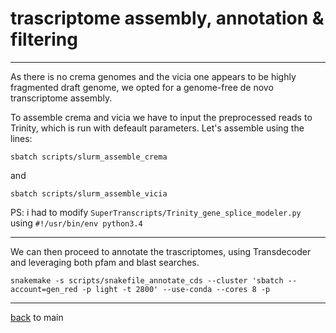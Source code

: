 # trascriptome assembly, annotation & filtering

---

As there is no crema genomes and the vicia one appears to be highly fragmented draft genome, we opted for a genome-free de novo transcriptome assembly.

To assemble crema and vicia we have to input the preprocessed reads to Trinity,
which is run with defeault parameters. Let's assemble using the lines:

```
sbatch scripts/slurm_assemble_crema
```

and 

```
sbatch scripts/slurm_assemble_vicia
```

PS: i had to modify ```SuperTranscripts/Trinity_gene_splice_modeler.py``` using ```#!/usr/bin/env python3.4```

---

We can then proceed to annotate the trascriptomes, using Transdecoder and leveraging both pfam and blast searches.

```
snakemake -s scripts/snakefile_annotate_cds --cluster 'sbatch --account=gen_red -p light -t 2800' --use-conda --cores 8 -p
```

---

[back](https://github.com/for-giobbe/PAINT) to main


